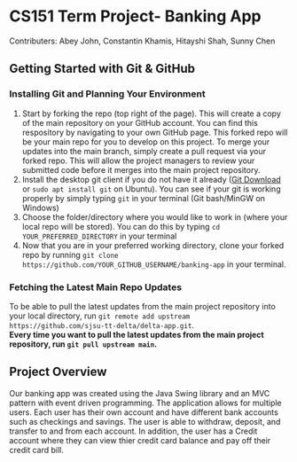 # CS151 Term Project- Banking App
Contributers: Abey John, Constantin Khamis, Hitayshi Shah, Sunny Chen

## Getting Started with Git & GitHub
### Installing Git and Planning Your Environment
1. Start by forking the repo (top right of the page). This will create a copy of the main repository on your GitHub account. 
You can find this respository by navigating to your own GitHub page. This forked repo will be your main repo for you to develop on this project. 
To merge your updates into the main branch, simply create a pull request via your forked repo. This will allow the project managers to review your submitted code before it merges into the main project repository.
2. Install the desktop git client if you do not have it already ([Git Download](https://git-scm.com/downloads) or `sudo apt install git` on Ubuntu). You can see if your git is working properly by simply typing `git` in your terminal (Git bash/MinGW on Windows)
3. Choose the folder/directory where you would like to work in (where your local repo will be stored). You can do this by typing `cd YOUR_PREFERRED_DIRECTORY` in your terminal
4. Now that you are in your preferred working directory, clone your forked repo by running `git clone https://github.com/YOUR_GITHUB_USERNAME/banking-app` in your terminal.

### Fetching the Latest Main Repo Updates
To be able to pull the latest updates from the main project repository into your local directory, run `git remote add upstream https://github.com/sjsu-tt-delta/delta-app.git`. <br/>
**Every time you want to pull the latest updates from the main project repository, run `git pull upstream main`.**

## Project Overview
Our banking app was created using the Java Swing library and an MVC pattern with event driven programming. The application allows for multiple users. Each user has their own account and have different bank accounts such as checkings and savings. The user is able to withdraw, deposit, and transfer to and from each account. In addition, the user has a Credit account where they can view thier credit card balance and pay off their credit card bill.

